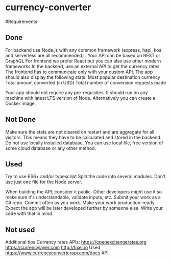 # currency-converter
#Requirements

## Done 
For backend use Node.js with any common framework (express,
hapi, koa and serverless are all recommended) . 
Your API can be based on REST or GraphQL
For frontend we prefer React but you can also use other
modern frameworks
In the backend, use an external API to get the currency
rates.
The frontend has to communicate only with your custom API.
The app should also display the following stats:
Most popular destination currency
Total amount converted (in USD)
Total number of conversion requests made

Your app should not require any pre-requisites. It should
run on any machine with latest LTS version of Node.
Alternatively you can create a Docker image.

## Not Done 
Make sure the stats are not cleared on restart and are
aggregate for all visitors. This means they have to be
calculated and stored in the backend.
Do not use locally installed database. You can use local
file, free version of some cloud database or any other
method.


## Used 
Try to use ES6+ and/or typescript
Split the code into several modules. Don’t use just one file
for the Node server.

When building the API, consider it public. Other developers
might use it so make sure it's understandable, validate
inputs, etc.
Submit your work as a Git repo. Commit often as you work.
Make your work production-ready
Expect the app will be later developed further by someone
else. Write your code with that in mind.

## Not used 
Additional tips
Currency rates APIs:
https://openexchangerates.org
https://currencylayer.com
http://fixer.io
Used https://www.currencyconverterapi.com/docs API.
